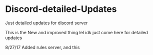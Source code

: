 # Discord-detailed-Updates

Just detailed updates for discord server

This is the New and improved thing lel idk just come here for detailed updates

8/27/17 Added rules server, and this
